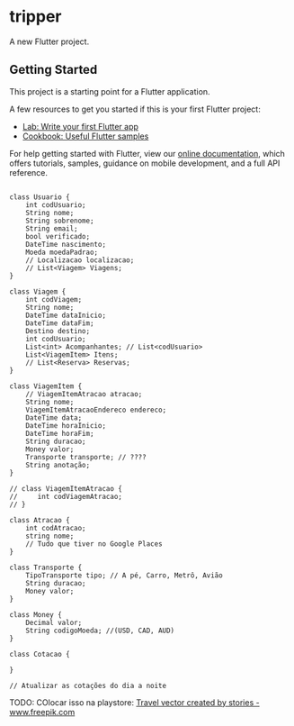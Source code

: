 # tripper

A new Flutter project.

## Getting Started

This project is a starting point for a Flutter application.

A few resources to get you started if this is your first Flutter project:

- [Lab: Write your first Flutter app](https://flutter.dev/docs/get-started/codelab)
- [Cookbook: Useful Flutter samples](https://flutter.dev/docs/cookbook)

For help getting started with Flutter, view our
[online documentation](https://flutter.dev/docs), which offers tutorials,
samples, guidance on mobile development, and a full API reference.

```

class Usuario {
    int codUsuario;
    String nome;
    String sobrenome;
    String email;
    bool verificado;
    DateTime nascimento;
    Moeda moedaPadrao;
    // Localizacao localizacao; 
    // List<Viagem> Viagens;
}

class Viagem {
    int codViagem;
    String nome;
    DateTime dataInicio;
    DateTime dataFim;
    Destino destino;
    int codUsuario;
    List<int> Acompanhantes; // List<codUsuario>
    List<ViagemItem> Itens;
    // List<Reserva> Reservas;
}

class ViagemItem {
    // ViagemItemAtracao atracao;
    String nome;
    ViagemItemAtracaoEndereco endereco;
    DateTime data;
    DateTime horaInicio;
    DateTime horaFim;
    String duracao;
    Money valor;
    Transporte transporte; // ????
    String anotação;
}

// class ViagemItemAtracao {
//     int codViagemAtracao;
// }

class Atracao {
    int codAtracao;
    string nome;
    // Tudo que tiver no Google Places
}

class Transporte {
    TipoTransporte tipo; // A pé, Carro, Metrô, Avião
    String duracao;
    Money valor;
}

class Money {
    Decimal valor;
    String codigoMoeda; //(USD, CAD, AUD)
}

class Cotacao {

}

// Atualizar as cotações do dia a noite

```

TODO: COlocar isso na playstore: <a href="https://www.freepik.com/vectors/travel">Travel vector created by stories - www.freepik.com</a>